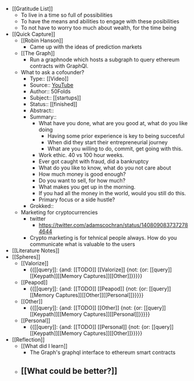 - [[Gratitude List]]
    - To live in a time so full of possibilities
    - To have the means and abilities to engage with these posibilities
    - To not have to worry too much about wealth, for the time being
- [[Quick Capture]]
    - [[Robin Hanson]]
        - Came up with the ideas of prediction markets
    - [[The Graph]]
        - Run a graphnode which hosts a subgraph to query ethereum contracts with GraphQl.
    - What to ask a cofounder?
        - Type:: [[Video]]
        - Source:: [YouTube](https://www.youtube.com/watch?v=7h2DJEEJYOM)
        - Author:: 50Folds
        - Subject:: [[startups]]
        - Status:: [[finished]] 
        - Abstract::
        - Summary::
            - What have you done, what are you good at, what do you like doing
                - Having some prior experience is key to being succesful
                - When did they start their entrepreneurial journey
                - What are you willing to do, commit, get going with this. 
            - Work ethic. 40 vs 100 hour weeks. 
            - Ever got caught with fraud, did a bankruptcy
            - What do you like to know, what do you not care about
            - How much money is good enough?
            - Do you want to sell, for how much?
            - What makes you get up in the morning.
            - If you had all the money in the world, would you still do this. 
            - Primary focus or a side hustle?
        - Grokked::
    - Marketing for cryptocurrencies
        - twitter
            - https://twitter.com/adamscochran/status/1408090837372784644
        - Crypto marketing is for tehnical people always. How do you communicate what is valuable to the users
- [[Literature Notes]]
- [[Spheres]] 
    - [[Valorize]]
        - {{[[query]]: {and: [[TODO]] [[Valorize]] {not: {or: [[query]][[Keypath]][[Memory Captures]][[Other]]}}}}}
    - [[Peapod]]
        - {{[[query]]: {and: [[TODO]] [[Peapod]] {not: {or: [[query]][[Memory Captures]][[Other]][[Personal]]}}}}}
    - [[Other]]
        - {{[[query]]: {and: [[TODO]] [[Other]] {not: {or: [[query]][[Keypath]][[Memory Captures]][[Personal]]}}}}}
    - [[Personal]]
        - {{[[query]]: {and: [[TODO]] [[Personal]] {not: {or: [[query]][[Keypath]][[Memory Captures]][[Other]]}}}}}
- [[Reflection]]
    - [[What did I learn]]
        - The Graph's graphql interface to ethereum smart contracts
    - [[What could be better?]]
        - 
